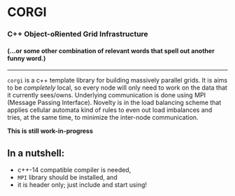 # CORGI 
### C++ Object-oRiented Grid Infrastructure
#### (...or some other combination of relevant words that spell out another funny word.)
---

`corgi` is a c++ template library for building massively parallel grids. It is aims to be *completely* local, so every node will only need to work on the data that it currently sees/owns. Underlying communication is done using MPI (Message Passing Interface). Novelty is in the load balancing scheme that applies cellular automata kind of rules to even out load imbalances and tries, at the same time, to minimize the inter-node communication.

**This is still work-in-progress**


## In a nutshell:
- c++-14 compatible compiler is needed,
- `MPI` library should be installed, and
- it is header only; just include and start using!



